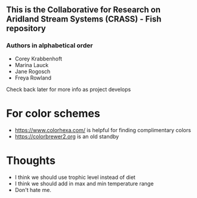 ## This is the Collaborative for Research on Aridland Stream Systems (CRASS) - Fish repository
### Authors in alphabetical order
- Corey Krabbenhoft
- Marina Lauck
- Jane Rogosch
- Freya Rowland


Check back later for more info as project develops

# For color schemes
- <https://www.colorhexa.com/> is helpful for finding complimentary colors
- <https://colorbrewer2.org> is an old standby

# Thoughts
- I think we should use trophic level instead of diet
- I think we should add in max and min temperature range
- Don't hate me.

